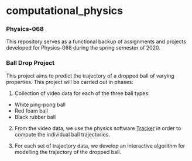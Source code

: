# computational_physics
### Physics-068

This repository serves as a functional backup of assignments and projects developed for Physics-068 during the spring semester of 2020.

### Ball Drop Project

This project aims to predict the trajectory of a dropped ball of varying properties. This project will be carried out in phases:

1. Collection of video data for each of the three ball types:
  - White ping-pong ball
  - Red foam ball
  - Black rubber ball

2. From the video data, we use the physics software [Tracker](https://physlets.org/tracker/help/frameset.html) in order to compute the individual ball trajectories.

3. For each set of trajectory data, we develop an interactive algorithm for modelling the trajectory of the dropped ball. 


